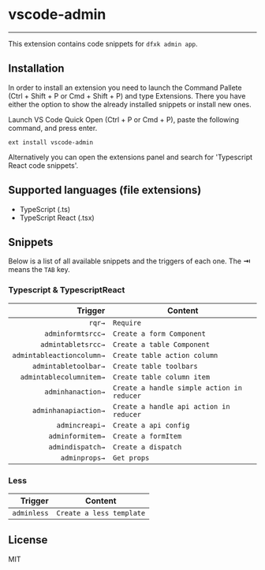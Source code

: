 # vscode-admin

-------------------

This extension contains code snippets for `dfxk admin app`.

## Installation

In order to install an extension you need to launch the Command Pallete (Ctrl + Shift + P or Cmd + Shift + P) and type Extensions.
There you have either the option to show the already installed snippets or install new ones.

Launch VS Code Quick Open (Ctrl + P or Cmd + P), paste the following command, and press enter.

`ext install vscode-admin`

Alternatively you can open the extensions panel and search for 'Typescript React code snippets'.

## Supported languages (file extensions)

* TypeScript (.ts)
* TypeScript React (.tsx)

## Snippets

Below is a list of all available snippets and the triggers of each one. The **⇥** means the `TAB` key.

### Typescript & TypescriptReact

| Trigger  | Content |
| -------: | ------- |
| `rqr→` | `Require` |
| `adminformtsrcc→` | `Create a form Component` |
| `admintabletsrcc→` | `Create a table Component` |
| `admintableactioncolumn→` | `Create table action column` |
| `admintabletoolbar→` | `Create table toolbars` |
| `admintablecolumnitem→` | `Create table column item` |
| `adminhanaction→` | `Create a handle simple action in reducer` |
| `adminhanapiaction→`| `Create a handle api action in reducer` |
| `admincreapi→`| `Create a api config` |
| `adminformitem→`   | `Create a formItem` |
| `admindispatch→`  | `Create a dispatch` |
| `adminprops→`  | `Get props` |

### Less

| Trigger  | Content |
| -------: | ------- |
| `adminless` | `Create a less template` |

## License

MIT